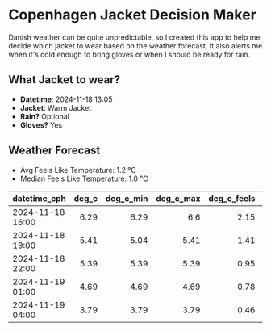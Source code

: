 
# Copenhagen Jacket Decision Maker

Danish weather can be quite unpredictable, so I created this app to help me decide which jacket to wear based on the weather forecast. 
It also alerts me when it's cold enough to bring gloves or when I should be ready for rain.

## What Jacket to wear?

- **Datetime**: 2024-11-18 13:05
- **Jacket**: Warm Jacket
- **Rain?** Optional
- **Gloves?** Yes

## Weather Forecast
- Avg Feels Like Temperature: 1.2 °C
- Median Feels Like Temperature: 1.0 °C

| datetime_cph     |   deg_c |   deg_c_min |   deg_c_max |   deg_c_feels | weather   | wind   | rain   |
|:-----------------|--------:|------------:|------------:|--------------:|:----------|:-------|:-------|
| 2024-11-18 16:00 |    6.29 |        6.29 |        6.6  |          2.15 | Rain      | High   | Low    |
| 2024-11-18 19:00 |    5.41 |        5.04 |        5.41 |          1.41 | Clouds    | Medium | None   |
| 2024-11-18 22:00 |    5.39 |        5.39 |        5.39 |          0.95 | Clear     | High   | None   |
| 2024-11-19 01:00 |    4.69 |        4.69 |        4.69 |          0.78 | Clear     | Medium | None   |
| 2024-11-19 04:00 |    3.79 |        3.79 |        3.79 |          0.46 | Clouds    | Low    | None   |
        